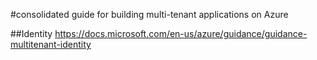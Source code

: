 #consolidated guide for building multi-tenant applications on Azure

##Identity
https://docs.microsoft.com/en-us/azure/guidance/guidance-multitenant-identity
